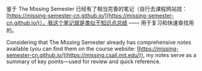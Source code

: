 鉴于 The Missing Semester 已经有了相当完善的笔记（自行去课程网站找：[https://missing-semester-cn.github.io/](https://missing-semester-cn.github.io/)），我这个笔记就是类似于知识点总结 —— 用于复习和快速查找用的。

Considering that The Missing Semester already has comprehensive notes available (you can find them on the course website: [https://missing-semester-cn.github.io/](https://missing.csail.mit.edu/)), my notes serve as a summary of key points—used for review and quick reference.
